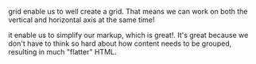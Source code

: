 grid enable us to well create a grid.
That means we can work on both the vertical and horizontal axis at the same time!

it enable us to simplify our markup, which is great!. It's great because we don't have to think so hard about how content needs to be grouped, resulting in much "flatter" HTML.